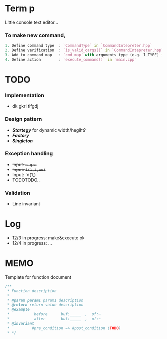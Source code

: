 # Term p
Little console text editor...  
  
### To make new command,
```D
1. Define command type  : `CommandType` in `CommandIntepreter.hpp`
2. Define verification  : `is_valid_cargs()` in `CommandIntepreter.hpp`
3. Add to command map   : `cmd_map` with arguments type (e.g. I_TYPE) in `CommandIntepreter.hpp`
4. Define action        : `execute_command()` in `main.cpp`
```

# TODO
### Implementation
- dk gkrl tlfgdj
### Design pattern
- ***Startegy*** for dynamic width/hegiht?
- ***Factory***
- ***Singleton***

### Exception handling
- <s>Input: `n gre`</s>
- <s>Input: `i(1,2,wo)`</s>
- Input: `d(1,)
- TODOTODO..

### Validation
- Line invariant

# Log
- 12/3 in progress: make&execute ok
- 12/4 in progress: ...







# MEMO
Template for function document
```C++
/** 
 * Function description
 * 
 * @param param1 param1 description
 * @return return value description
 * @example
 *           before      buf:_____  ,  of:~
 *           after       buf:_____  ,  of:~
 * @invariant
 *          #pre_condition => #post_condition (TODO)
 * */
```

